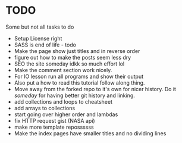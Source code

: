 # TODO

Some but not all tasks to do

* Setup License right
* SASS is end of life - todo
* Make the page show just titles and in reverse order
* figure out how to make the posts seem less dry
* SEO the site someday idkk so much effort lol 
* Make the comment section work nicely. 
* For IO lesson run all programs and show their output
* Also put a how to read this tutorial follow along thing. 
* Move away from the forked repo to it's own for nicer history. Do it *someday* for having better git history and linking. 
* add collections and loops to cheatsheet
* add arrays to collections
* start going over higher order and lambdas
* fix HTTP request gist (NASA api)
* make more template repossssss
* Make the index pages have smaller titles and no dividing lines

